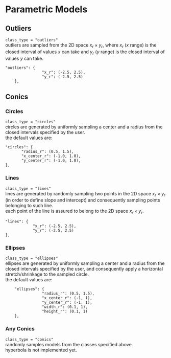 
# Parametric Models
## Outliers
```class_type = "outliers" ```  
outliers are sampled from the 2D space $x_r \times y_r$,
where $x_r$ ($x$ range) is the closed interval of values $x$ can take and 
$y_r$ ($y$ range) is the closed interval of values $y$ can take.
```
"outliers": {
                "x_r": (-2.5, 2.5),
                "y_r": (-2.5, 2.5)
    },
```

## Conics

### Circles
```class_type = "circles"```  
circles are generated by uniformly sampling a center and a radius from the closed intervals specified by the user.  
the default values are:  
```
"circles": {
       "radius_r": (0.5, 1.5),
       "x_center_r": (-1.0, 1.0),
       "y_center_r": (-1.0, 1.0),
},
```

### Lines
```class_type = "lines"```  
lines are generated by randomly sampling two points in the 2D space $x_r \times y_r$ (in order to define slope and intercept) 
and consequently sampling points belonging to such line.  
each point of the line is assured to belong to the 2D space $x_r \times y_r$.
```
"lines": {
            "x_r": (-2.5, 2.5),
            "y_r": (-2.5, 2.5)
},
```

### Ellipses
```class_type = "ellipses"```  
ellipses are generated by uniformly sampling a center and a radius from the closed intervals specified by the user, and 
consequently apply a horizontal stretch/shrinkage to the sampled circle.  
the default values are:  
```
    "ellipses": {
                "radius_r": (0.5, 1.5),
                "x_center_r": (-1, 1),
                "y_center_r": (-1, 1),
                "width_r": (0.1, 1),
                "height_r": (0.1, 1)
    },
```

### Any Conics
```class_type = "conics"```    
randomly samples models from the classes specified above.     
hyperbola is not implemented yet.
